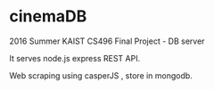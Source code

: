 # cinemaDB
2016 Summer KAIST CS496 Final Project - DB server

It serves node.js express REST API.

Web scraping using casperJS , store in mongodb.
